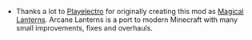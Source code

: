 + Thanks a lot to [Playelectro](https://www.curseforge.com/members/Playelectro) for originally creating this mod as [Magical Lanterns](https://www.curseforge.com/minecraft/mc-mods/magical-lanterns). Arcane Lanterns is a port to modern Minecraft with many small improvements, fixes and overhauls.
